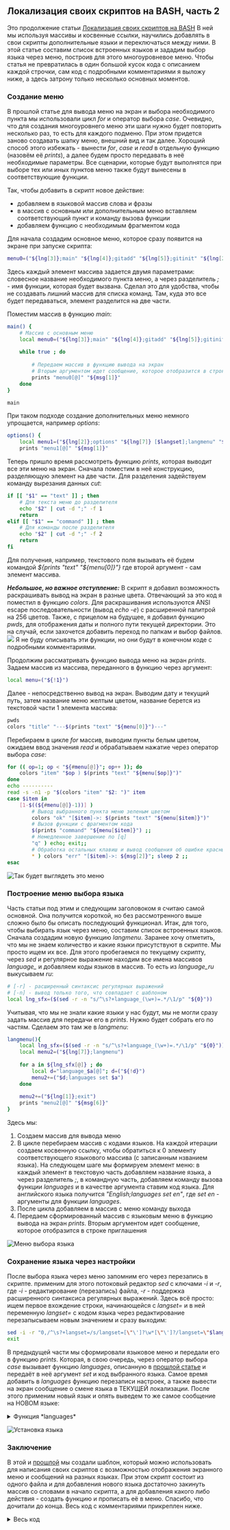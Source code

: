 ## Локализация своих скриптов на BASH, часть 2

Это продолжение статьи [Локализация своих скриптов на BASH](https://habr.com/ru/post/539586/)
В ней мы используя массивы и косвенные ссылки, научились добавлять в свои скрипты дополнительные языки и переключаться между ними.
В этой статье составим список встроенных языков и зададим выбор языка через меню, построив для этого многоуровневое меню. Чтобы статья не превратилась в один большой кусок кода с описанием каждой строчки, сам код с подробными комментариями я выложу ниже, а здесь затрону только несколько основных моментов.

### Создание меню
В прошлой статье для вывода меню на экран и выбора необходимого пункта мы использовали цикл *for* и оператор выбора *case*. Очевидно, что для создания многоуровнего меню эти шаги нужно будет повторить несколько раз, то есть для каждого подменю. При этом придется заново создавать шапку меню, внешний вид и так далее.
Хороший способ этого избежать - вынести *for*, *case* и *read* в отдельную функцию (назовём её *prints*), а далее будем просто передавать в неё необходимые параметры. Все сценарии, которые будут выполнятся при выборе тех или иных пунктов меню также будут вынесены в соответствующие функции.

Так, чтобы добавить в скрипт новое действие:
- добавляем в языковой массив слова и фразы
- в массив с основным или дополнительным меню вставляем соответствующий пункт и команду вызова функции
- добавляем функцию с необходимым фрагментом кода

Для начала создадим основное меню, которое сразу появится на экране при запуске скрипта:
```bash
menu0=("${lng[3]};main" "${lng[4]};gitadd" "${lng[5]};gitinit" "${lng[2]};options" "${lng[1]};exit")
```

Здесь каждый элемент массива задается двумя параметрами: словесное название необходимого пункта меню, а через разделитель *;* - имя функции, которая будет вызвана. Сделал это для удобства, чтобы не создавать лишний массив для списка команд. Там, куда это все будет передаваться, элемент разделится на две части.
 
Поместим массив в функцию *main*:
```bash
main() {
	# Массив с основным меню
	local menu0=("${lng[3]};main" "${lng[4]};gitadd" "${lng[5]};gitinit" "${lng[2]};options" "${lng[1]};exit")
		
	while true ; do
		
		# Передаем массив в функцию вывода на экран
		# Вторым аргументом идет сообщение, которое отобразится в строке приглашения
		prints "menu0[@]" "${msg[1]}"
	done
}

main
```

При таком подходе создание дополнительных меню немного упрощается, например *options*:
```bash
options() {
	local menu1=("${lng[2]};options" "${lng[7]} [$langset];langmenu" "${lng[1]};exit")
	prints "menu1[@]" "${msg[1]}"
```

Теперь пришло время рассмотреть функцию *prints*, которая выводит все эти меню на экран. Сначала поместим в неё конструкцию, разделяющую элемент на две части. Для разделения задействуем команду вырезания данных *cut*:
```bash
if [[ "$1" == "text" ]] ; then
	# Для текста меню до разделителя
	echo "$2" | cut -d ";" -f 1
	return
elif [[ "$1" == "command" ]] ; then
	# Для команды после разделителя
	echo "$2" | cut -d ";" -f 2
	return
fi
```

Для получения, например, текстового поля вызывать её будем командой *${prints "text" "${menu[0]}"}*  где второй аргумент - сам элемент массива.

***Небольшое, но важное отступление:*** В скрипт я добавил возможность раскрашивать вывод на экран в разные цвета. Отвечающий за это код я поместил в функцию *colors*. Для раскрашивания используются ANSI escape последовательности (вывод *echo -e*) с расширенной палитрой на 256 цветов. 
Также, с прицелом на будущее, я добавил функцию *pwds*, для отображения даты и полного пути текущей директории. Это на случай, если захочется добавить переход по папкам и выбор файлов.
![](Localization_of_Bash_scripts_2_img1.jpg)
Я не буду описывать эти функции, но они будут в конечном коде с подробными комментариями.

Продолжим рассматривать функцию вывода меню на экран *prints*. Задаем массив из массива, переданного в функцию через аргумент:
```bash	
local menu=("${!1}")
```
	
Далее - непосредственно вывод на экран. Выводим дату и текущий путь, затем название меню желтым цветом, название берется из текстовой части 1 элемента массива:
```bash
pwds
colors "title" "---$(prints "text" "${menu[0]}")---"
```
Перебираем в цикле *for* массив, выводим пункты белым цветом, ожидаем ввод значения *read* и обрабатываем нажатие через оператор выбора *case*:
```bash
for (( op=1; op < "${#menu[@]}"; op++ )); do
	colors "item" "$op ) $(prints "text" "${menu[$op]}")"
done
echo ----------
read -s -n1 -p "$(colors "item" "$2: ")" item	
case $item in
	[1-$((${#menu[@]}-1))] ) 
		# Вывод выбранного пункта меню зеленым цветом
		colors "ok" "[$item]->: $(prints "text" "${menu[$item]}")"
		# Вызов функции с фрагментом кода
		$(prints "command" "${menu[$item]}") ;;
		# Немедленное завершение по [q]
		"q" ) echo; exit;;
		# Обработка остальных клавиш и вывод сообщения об ошибке красным цветом
		* ) colors "err" "[$item]->: ${msg[2]}"; sleep 2 ;;
esac	
```
![](Localization_of_Bash_scripts_2_img2.jpg "Так будет выглядеть это меню")


### Построение меню выбора языка
Часть статьи под этим и следующим заголовоком я считаю самой основной. Она получится короткой, но без рассмотренного выше сложно было бы описать последующий функционал.
Итак, для того, чтобы выбирать язык через меню, составим список встроенных языков. Сначала создадим новую функцию *langmenu*.
Заранее хочу отметить, что мы не знаем количество и какие языки присутствуют в скрипте. Мы просто ищем их все. Для этого пробегаемся по текущему скрипту, через *sed* и регулярное выражение находим все имена массивов *language_* и добавляем коды языков в массив. То есть из *language_ru* выкусываем *ru*:
```bash
# [-r] - расширенный синтаксис регулярных выражений
# [-n] - вывод только того, что совпадает с шаблоном
local lng_sfx=($(sed -r -n "s/^\s?+language_(\w+)=.*/\1/p" "${0}"))
```
Учитывая, что мы не знали какие языки у нас будут, мы не могли сразу задать массив для передачи его в *prints*. Нужно будет собрать его по частям. Сделаем это там же в *langmenu*:
```bash
langmenu(){
	local lng_sfx=($(sed -r -n "s/^\s?+language_(\w+)=.*/\1/p" "${0}"))
	local menu2=("${lng[7]};langmenu")
	
	for a in ${lng_sfx[@]} ; do
		local d="language_$a[@]"; d=("${!d}")
		menu2+=("$d;languages set $a")
	done
	
	menu2+=("${lng[1]};exit")
	prints "menu2[@]" "${msg[6]}"
}
```

Здесь мы:
1. Создаем массив для вывода меню
2. В цикле перебираем массив с кодами языков. На каждой итерации создаем косвенную ссылку, чтобы обратиться к 0 элементу соответствующего языкового массива (с записанным нзванием языка). На следующем шаге мы формируем элемент меню: в каждый элемент в текстовую часть добавляем название языка, а через разделитель *;*, в командную часть, добавляем команду вызова функции *languages* и в качестве аргумента ставим код языка. Для английского языка получится *"English;languages set en"*, где *set en* - аргументы для функции *languages*. 
3. После цикла добавляем в массив с меню команду выхода
4. Передаем сформированный массив с языковым меню в функцию вывода на экран *prints*. Вторым аргументом идет сообщение, которое отобразится в строке приглашения

![](Localization_of_Bash_scripts_2_img3.jpg "Меню выбора языка")

### Сохранение языка через настройки
После выбора языка через меню запомним его через перезапись в скрипте. применим для этого потоковый редактор *sed* с ключами *-i* и *-r*, где *-i* - редактирование (перезапись) файла, *-r* - поддержка расширенного синтаксиса регулярных выражений.
Здесь всё просто: ищем первое вхождение строки, начинающейся с *langset=* и в ней переменную *langset=* с кодом языка через редактирование перезапысываем новым значением и сразу выходим:
```bash
sed -i -r "0,/^\s?+langset=/s/langset=[\"\']?\w*[\"\']?/langset=\"$langset\"/" "${0}"
exit
```

В предыдущей части мы сформировали языковое меню и передали его в функцию *prints*. Которая, в свою очередь, через оператор выбора *case* вызывает функцию *languages*, описанную в [прошлой статье](https://habr.com/ru/post/539586/) и передаёт в неё аргумент *set* и код выбранного языка. Самое время добавить в *languages* функцию перезаписи настроек, а также вывести на экран сообщение о смене языка в ТЕКУЩЕЙ локализации. После этого применим новый язык и опять выведем то же самое сообщение на НОВОМ языке:

<details>
  <summary>Функция *languages*</summary>
```bash
if [ "$1" == "set" ] ; then
	# Устанавливаем новый язык из входного аргумента
	langset="$2"
	local df="language_$langset"
	echo
	# Сообщение на ТЕКУЩЕМ языке что язык изменен, цвет зеленый
	colors "ok" "${msg[7]} ${!df}. ${msg[8]}"
	# Применяем настройки языка
	languagesа
	# Сообщение на НОВОМ языке что язык изменен, цвет зеленый
	colors "ok" "${msg[7]} ${lng[0]}. ${msg[8]}"
	echo
	# Перезаписываем переменную langset= с кодом языка и выходим
	sed -i -r "0,/^\s?+langset=/s/langset=[\"\']?\w*[\"\']?/langset=\"$langset\"/" "${0}"
	exit 
fi
```

</details>

![](Localization_of_Bash_scripts_2_img4.jpg "Установка языка")

### Заключение
В этой и [прошлой](https://habr.com/ru/post/539586/) мы создали шаблон, который можно использовать для написания своих скриптов с возможностью отображения экранного меню и сообщений на разных языках. При этом скрипт состоит из одного файла и для добавления нового языка достаточно закинуть массив со словами в начало скрипта, а для добавления какого либо действия - создать функцию и прописать её в меню.
Спасибо, что дочитали до конца. Весь код с комментариями прикреплен ниже.

<details>
  <summary>Весь код</summary>
```bash
#!/bin/bash
# Код языка
langset="ru"

# Меню и сообщения
language_en=( "English" "Quit" "Options" "Main menu" "Git: add ALL files/commit" "Git init" "Change language" "Language selection" )
message_en=( "English" "Select item" "Wrong! This item does not exist" "Added all files" "Enter you commit" "Changes recorded" "Select a language" "The language has been changed to" "Start the program again" "Repository not found\nPlease, select Git init pepository" )

language_ru=( "Русский" "Выход" "Настройки" "Основное меню" "Git: добавить ВСЕ файлы/коммит" "" "" "Выбор языка" )
message_ru=( "Русский" "Выберите пункт" "Неверно! Этого пункта не существует" "Добавление всех файлов" "Введите ваш коммит" "Изменения зарегистрированы" "Выберите язык" "Язык изменен на" "Запустите программу заново" "Репозиторий не найден\nПожалуйста, инициализируйте репозиторий, выбрав Git init" )

language_de=( "Deutsch" )
message_de=( "Deutsch" "" "" "" "" "" "" "" "Starten Sie das Programm neu" )

language_cn=( "中文" "出口" "设置" "主菜单")
message_cn=( "中文" "选择项目" "" "" "" "" "选择语言" "语言已改为" "重新启动程序" )

#Settings section

languages() {
	# Функция с языковыми настройками и установкой нового языка
	# Косвенные ссылки и создание нового массива
	lng="language_$langset[@]"; lng=("${!lng}")
	msg="message_$langset[@]"; msg=("${!msg}")

	# Сравнение массивов для проверки на пропущенные элементы
	for b in ${!language_en[@]} ${!message_en[@]} ; do
	
		if [[ ! ${lng[$b]} ]] ; then
			lng[$b]=${language_en[$b]}
		fi
		if [[ ! ${msg[$b]} ]] ; then
			msg[$b]=${message_en[$b]}
		fi
	done

	# Установка нового языка
	if [ "$1" == "set" ] ; then
		
		# Устанавливаем новый язык из входного аргумента
		langset="$2"

		local df="language_$langset"
		
		# Выводим сообщение на ТЕУЩЕМ языке что язык изменен,
		# пишем какой выбрали, предлагаем перезапустить программу
		echo
		colors "ok" "${msg[7]} ${!df}. ${msg[8]}"
		
		# Применяем настройки языка
		languages
		
		# Выводим сообщение на НОВОМ языке что язык изменен
		# пишем какой выбрали, предлагаем перезапустить программу
		colors "ok" "${msg[7]} ${lng[0]}. ${msg[8]}"
		echo
		# Через регулярное выражение путем изменения файла
		# перезаписываем переменную langset= с кодом языка и выходим
		# [-r] - расширенный синтаксис регулярных выражений
		# [-i] - редактирование файла
		# [0,] - только первое вхождение
		sed -i -r "0,/^\s?+langset=/s/langset=[\"\']?\w*[\"\']?/langset=\"$langset\"/" "${0}"
		exit 
	fi
}

# Применяем настройки языка
languages


colors() {
	# Установка цвета текста и фона. Строки даны полностью,
	# чтобы можно было просто изменить цифры, ничего не дописывая
	# Здесь [48] - код расширенной палитры фона, [38] - текста
	# [5] - 8-битный формат цвета (0-255), [1] - жирный,
	# [22] - отменить жирный, [0] - сбросить все изменения
	case "$1" in
		# Текст: темно-зеленый (часы)
		"tm" ) echo -e "\e[48;5;256;38;5;34;22m$2\e[0m" ;;
		# Фон: светло-синий, текст: белый жирный (часть полного пути)
		"pt" ) echo -e "\e[48;5;24;38;5;15;1m$2\e[0m" ;;
		# Текст: светло-желтый жирный (текущая папка)
		"cf" ) echo -e "\e[48;5;256;38;5;226;1m$2\e[0m" ;;
		# Текст: темно-зеленый жирный (цвет успешной операции)
		"ok" ) echo -e "\e[48;5;256;38;5;34;1m$2\e[0m" ;;
		# Текст: красный жирный (цвет ошибки)
		"err" ) echo -e "\e[48;5;256;38;5;160;1m$2\e[0m" ;;
		# Текст: светло-желтый (шапка меню)
		"title" ) echo -e "\e[48;5;256;38;5;226;22m$2\e[0m" ;;
		# Текст: белый (пункты меню и строка приглашения)
		"item" ) echo -e "\e[48;5;256;38;5;15;22m$2\e[0m" ;;
	esac
	
}

pwds() {
	# Цветное отображение полного пути текущей директории и даты
	echo 
	echo ----------
	echo "$(colors 'tm' "[$(date +"%T")]") $(colors 'pt' "${PWD%/*}"/)$(colors 'cf'  "$(basename   "$PWD")")"
	echo ----------
}

prints() {
	# Функция вывода меню на экран
	
	# Разделение элемента массива на текст и команду, в качестве разделителя [;]
	if [[ "$1" == "text" ]] ; then
		echo "$2" | cut -d ";" -f 1
		return
	elif [[ "$1" == "command" ]] ; then
		echo "$2" | cut -d ";" -f 2
		return
	fi
	
	# Задаем массив из массива, переданного в функцию через аргумент
	local menu=("${!1}")
	
	# Вывод даты и текущего пути
	pwds
		
	# Вывод названия меню желтым цветом, название берется
	# из текстовой части 1 элемента массива 	
	colors "title" "---$(prints "text" "${menu[0]}")---"
	
	# Вывод меню на экран
	for (( op=1; op < "${#menu[@]}"; op++ )); do
		
		# Вывод пунктов меню белым цветом, названия берутся
		# из текстовой части соответствующего элемента массива
		colors "item" "$op ) $(prints "text" "${menu[$op]}")"
	done
	
	echo ----------
	
	# Ожидание ввода значения, приглашение выводится белым цветом
	read -s -n1 -p "$(colors "item" "$2: ")" item	
	
	# Оператор выбора
	case $item in
		# Все числа от 1 до размера всего массива минус 1 (так как индексация массива с 0)
		# Вывод выбранного пункта меню зеленым цветом название берется
		# из текстовой части соответствующего элемента массива
		[1-$((${#menu[@]}-1))] ) colors "ok" "[$item]->: $(prints "text" "${menu[$item]}")"
		
		# Вызов функции с фрагментом кода, имя функции берется
		# из командной части соответствующего элемента массива
		$(prints "command" "${menu[$item]}") ;;
		
		# Немедленное завершение по [q]
		"q" ) echo; exit;;
		
		# Обработка остальных клавиш и вывод сообщения об ошибке красным цветом
		* ) colors "err" "[$item]->: ${msg[2]}"; sleep 2 ;;
	esac	
}


#Application section

gitinit() {
	# Для примера: фрагмент кода для [git init]
	git init
}

gitadd() {
	# Для примера: фрагмент кода для [git add] - добавить все файлы
	git add .
	# Обработка ошибок. Если статус завершения команды не равен [0]
	# вывести сообщение об ошибке красным цветом и вернуться в меню
	if [[ "$?" != "0" ]] ; then
		colors "err" "${msg[9]}" 
		sleep 1
		return 1 
	fi
	
	echo "${msg[3]} ..."
	# Приглашение и ввод коммита
	read -p "$(colors "item" "${msg[4]}: ")" comm
	git commit -m "$comm"
	# сообщение о завершении операции зеленим цветом
	colors "ok" "${msg[5]}"
}


# Menu section

langmenu(){
	# Функция создания языкового меню
	# Проходим по текущему скрипту, через регулярное выражение находим
	# все имена массивов [language_*] и добавляем коды языков в массив
	# [-r] - расширенный синтаксис регулярных выражений
	# [-n] - вывод только того, что совпадает с шаблоном
	local lng_sfx=($(sed -r -n "s/^\s?+language_(\w+)=.*/\1/p" "${0}"))
	
	# Создаем массив для вывода меню	
	local menu2=("${lng[7]};langmenu")
	
	# Перебираем в цикле массив с кодами языков, на каждой итерации создаем косвенную ссылку,
	# чтобы обратиться к 0 элементу соответствующего языкового массива (с записанным нзванием языка)
	for a in ${lng_sfx[@]} ; do
		local d="language_$a[@]"; d=("${!d}")
		
		# Продолжаем формирование массива для вывода языкового меню
		# В каждый элемент в текстовую часть добавляем название языка, а через
		# разделитель [;], в командную часть, добавляем команду вызова функции
		# [languages] и в качестве аргумента ставим код языка. Для английского языка
		# получится ["English;languages set en"], где [set en] - аргументы для функции [languages]
		menu2+=("$d;languages set $a")
	done
	# Добавляем в меню команду выхода
	menu2+=("${lng[1]};exit")
	
	# Передаем сформированный массив с языковым меню в функцию вывода на экран
	# Вторым аргументом идет сообщение, которое отобразится в строке приглашения
	prints "menu2[@]" "${msg[6]}"
}

options() {
	# Функция создания меню с настройками
	# В каждый элемент в текстовую часть добавляем название необходимого пункта меню,
	# а через разделитель [;], в командную часть, добавляем соответствующую команду вызова функции
	local menu1=("${lng[2]};options" "${lng[7]} [$langset];langmenu" "${lng[1]};exit")
	
	# Передаем массив в функцию вывода на экран
	# Вторым аргументом идет сообщение, которое отобразится в строке приглашения
	prints "menu1[@]" "${msg[1]}"
}

main() {
	# Функция создания основного меню
	# В каждый элемент в текстовую часть добавляем название необходимого пункта меню,
	# а через разделитель [;], в командную часть, добавляем соответствующую команду вызова функции
	# Здесь и в других массивах, содержащих меню, первая запись - это название и команда вызова текущей функции
	# Необходимо для того, чтобы передавать название меню для печати шапки и для вызова этой функции при необходимости
	local menu0=("${lng[3]};main" "${lng[4]};gitadd" "${lng[5]};gitinit" "${lng[2]};options" "${lng[1]};exit")

	
	while true ; do
		# Передаем массив в функцию вывода на экран
		# Вторым аргументом идет сообщение, которое отобразится в строке приглашения
		prints "menu0[@]" "${msg[1]}"
	done
}

main

exit 0
```
  
</details>
